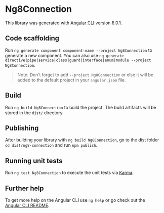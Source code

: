 # Ng8Connection

This library was generated with [Angular CLI](https://github.com/angular/angular-cli) version 8.0.1.

## Code scaffolding

Run `ng generate component component-name --project Ng8Connection` to generate a new component. You can also use `ng generate directive|pipe|service|class|guard|interface|enum|module --project Ng8Connection`.
> Note: Don't forget to add `--project Ng8Connection` or else it will be added to the default project in your `angular.json` file. 

## Build

Run `ng build Ng8Connection` to build the project. The build artifacts will be stored in the `dist/` directory.

## Publishing

After building your library with `ng build Ng8Connection`, go to the dist folder `cd dist/ng8-connection` and run `npm publish`.

## Running unit tests

Run `ng test Ng8Connection` to execute the unit tests via [Karma](https://karma-runner.github.io).

## Further help

To get more help on the Angular CLI use `ng help` or go check out the [Angular CLI README](https://github.com/angular/angular-cli/blob/master/README.md).
